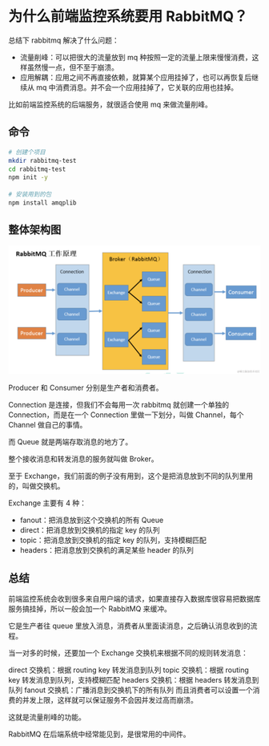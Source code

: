 # 为什么前端监控系统要用 RabbitMQ？

总结下 rabbitmq 解决了什么问题：
- 流量削峰：可以把很大的流量放到 mq 种按照一定的流量上限来慢慢消费，这样虽然慢一点，但不至于崩溃。
- 应用解耦：应用之间不再直接依赖，就算某个应用挂掉了，也可以再恢复后继续从 mq 中消费消息。并不会一个应用挂掉了，它关联的应用也挂掉。

比如前端监控系统的后端服务，就很适合使用 mq 来做流量削峰。




## 命令
```bash
# 创建个项目
mkdir rabbitmq-test
cd rabbitmq-test
npm init -y

# 安装用到的包
npm install amqplib

```




## 整体架构图
![](./imgs/rabbitMq-work-process.png)

Producer 和 Consumer 分别是生产者和消费者。

Connection 是连接，但我们不会每用一次 rabbitmq 就创建一个单独的 Connection，而是在一个 Connection 里做一下划分，叫做 Channel，每个 Channel 做自己的事情。

而 Queue 就是两端存取消息的地方了。

整个接收消息和转发消息的服务就叫做 Broker。

至于 Exchange，我们前面的例子没有用到，这个是把消息放到不同的队列里用的，叫做交换机。

Exchange 主要有 4 种：
- fanout：把消息放到这个交换机的所有 Queue
- direct：把消息放到交换机的指定 key 的队列
- topic：把消息放到交换机的指定 key 的队列，支持模糊匹配
- headers：把消息放到交换机的满足某些 header 的队列




## 总结
前端监控系统会收到很多来自用户端的请求，如果直接存入数据库很容易把数据库服务搞挂掉，所以一般会加一个 RabbitMQ 来缓冲。

它是生产者往 queue 里放入消息，消费者从里面读消息，之后确认消息收到的流程。

当一对多的时候，还要加一个 Exchange 交换机来根据不同的规则转发消息：

direct 交换机：根据 routing key 转发消息到队列
topic 交换机：根据 routing key 转发消息到队列，支持模糊匹配
headers 交换机：根据 headers 转发消息到队列
fanout 交换机：广播消息到交换机下的所有队列
而且消费者可以设置一个消费的并发上限，这样就可以保证服务不会因并发过高而崩溃。

这就是流量削峰的功能。

RabbitMQ 在后端系统中经常能见到，是很常用的中间件。
